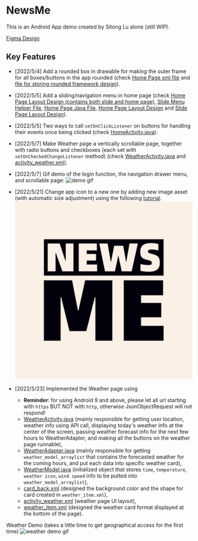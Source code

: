 # NewsMe
This is an Android App demo created by Sitong Lu alone (still WIP).

[Figma Design](https://www.figma.com/file/Q6frTbws8q8O3tCfAkyvdt/Untitled?node-id=18%3A105)

## Key Features
- [2022/5/4] Add a rounded box in drawable for making the outer frame for all boxes/buttons in the app rounded (check [Home Page xml file](https://github.com/akitomoya616/NewsMe/blob/main/app/src/main/res/layout/layout_main.xml) and [file for storing rounded framework design](https://github.com/akitomoya616/NewsMe/blob/main/app/src/main/res/drawable/bg_rounded_box.xml)).


- [2022/5/5] Add a sliding/navigation menu in home page (check [Home Page Layout Design (contains both slide and home page)](https://github.com/akitomoya616/NewsMe/blob/main/app/src/main/res/layout/activity_home.xml), [Slide Menu Helper File](https://github.com/akitomoya616/NewsMe/blob/main/app/src/main/java/com/example/testapp/SlideMenuActivity.java), [Home Page Java File](https://github.com/akitomoya616/NewsMe/blob/main/app/src/main/java/com/example/testapp/HomeActivity.java), [Home Page Layout Design](https://github.com/akitomoya616/NewsMe/blob/main/app/src/main/res/layout/layout_main.xml) and [Slide Page Layout Design](https://github.com/akitomoya616/NewsMe/blob/main/app/src/main/res/layout/layout_menu.xml)).


- [2022/5/5] Two ways to call `setOnClickListener` on buttons for handling their events once being clicked (check [HomeActivity.java](https://github.com/akitomoya616/NewsMe/blob/main/app/src/main/java/com/example/testapp/HomeActivity.java)).

- [2022/5/7] Make Weather page a vertically scrollable page, together with radio buttons and checkboxes (each set with `setOnCheckedChangeListener` method) (check [WeatherActivity.java](https://github.com/akitomoya616/NewsMe/blob/main/app/src/main/java/com/example/testapp/WeatherActivity.java) and [activity_weather.xml](https://github.com/akitomoya616/NewsMe/blob/main/app/src/main/res/layout/activity_weather.xml)).

- [2022/5/7] Gif demo of the login function, the navigation drawer menu, and scrollable page:
![demo gif](/pic/Login_Drawer_Scroll.gif)
  
- [2022/5/21] Change app icon to a new one by adding new image asset (with automatic size adjustment) using the following [tutorial](https://developer.android.com/studio/write/image-asset-studio#create-adaptive).
![app icon](app/src/main/ic_launcher-playstore.png)

- [2022/5/23] Implemented the Weather page using 
  - **Reminder**: for using Android 9 and above, please let all url starting with `https` BUT NOT with `http`, otherwise JsonObjectRequest will not respond!
  - [WeatherActivity.java](https://github.com/akitomoya616/NewsMe/blob/main/app/src/main/java/com/example/testapp/WeatherActivity.java) (mainly responsible for getting user location, weather info using API call, displaying today's weather info at the center of the screen, passing weather forecast info for the next few hours to WeatherAdapter, and making all the buttons on the weather page runnable), 
  - [WeatherAdapter.java](https://github.com/akitomoya616/NewsMe/blob/main/app/src/main/java/com/example/testapp/WeatherAdapter.java) (mainly responsible for getting `weather_model_arraylist` that contains the forecasted weather for the coming hours, and put each data into specific weather card), 
  - [WeatherModel.java](https://github.com/akitomoya616/NewsMe/blob/main/app/src/main/java/com/example/testapp/WeatherModel.java) (initialized object that stores `time`, `temperature`, `weather icon`, `wind speed` info to be putted into `weather_model_arraylist`), 
  - [card_back.xml](app/src/main/res/drawable/card_back.xml) (designed the background color and the shape for card created in `weather_item.xml`), 
  - [activity_weather.xml](app/src/main/res/layout/activity_weather.xml) (weather page UI layout), 
  - [weather_item.xml](app/src/main/res/layout/weather_item.xml) (designed the weather card format displayed at the bottom of the page).

Weather Demo (takes a little time to get geographical access for the first time)
![weather demo gif](/pic/newsme_weather_demo.gif)

